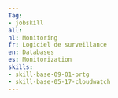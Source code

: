 ```yaml
---
Tag: 
- jobskill
all:
nl: Monitoring
fr: Logiciel de surveillance
en: Databases
es: Monitorization
skills:
- skill-base-09-01-prtg
- skill-base-05-17-cloudwatch
---
```

